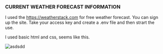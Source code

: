 ### CURRENT WEATHER FORECAST INFORMATION

I used the https://weatherstack.com for free weather  forecast. You can sign up the site. Take your access key and create a .env file and then strart the use.

I used basic html and css, seems like this. 

![asdsdd](https://user-images.githubusercontent.com/46094018/113509137-9a1c2e00-955c-11eb-8146-fbc49edc0b59.png)
